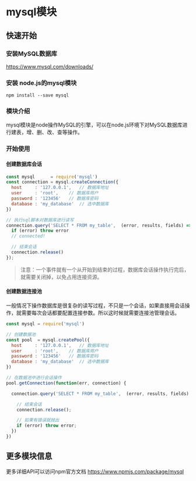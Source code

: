 # mysql模块

## 快速开始

### 安装MySQL数据库

https://www.mysql.com/downloads/

### 安装 node.js的mysql模块

```
npm install --save mysql
```

### 模块介绍

mysql模块是node操作MySQL的引擎，可以在node.js环境下对MySQL数据库进行建表，增、删、改、查等操作。

### 开始使用

#### 创建数据库会话

```js
const mysql      = require('mysql')
const connection = mysql.createConnection({
  host     : '127.0.0.1',   // 数据库地址
  user     : 'root',    // 数据库用户
  password : '123456'   // 数据库密码
  database : 'my_database'  // 选中数据库
})

// 执行sql脚本对数据库进行读写 
connection.query('SELECT * FROM my_table',  (error, results, fields) => {
  if (error) throw error
  // connected! 

  // 结束会话
  connection.release() 
});
```

> 注意：一个事件就有一个从开始到结束的过程，数据库会话操作执行完后，就需要关闭掉，以免占用连接资源。

#### 创建数据连接池

一般情况下操作数据库是很复杂的读写过程，不只是一个会话，如果直接用会话操作，就需要每次会话都要配置连接参数。所以这时候就需要连接池管理会话。

```js
const mysql = require('mysql')

// 创建数据池
const pool  = mysql.createPool({
  host     : '127.0.0.1',   // 数据库地址
  user     : 'root',    // 数据库用户
  password : '123456'   // 数据库密码
  database : 'my_database'  // 选中数据库
})

// 在数据池中进行会话操作
pool.getConnection(function(err, connection) {

  connection.query('SELECT * FROM my_table',  (error, results, fields) => {

    // 结束会话
    connection.release();

    // 如果有错误就抛出
    if (error) throw error;
  })
})
```

## 更多模块信息

更多详细API可以访问npm官方文档 https://www.npmjs.com/package/mysql